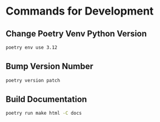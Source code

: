 # Commands for Development

## Change Poetry Venv Python Version

```bash
poetry env use 3.12
```

## Bump Version Number

```bash
poetry version patch
```

## Build Documentation

```bash
poetry run make html -C docs
```

